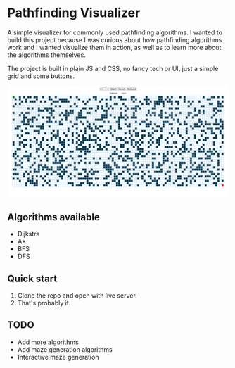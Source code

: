 # Pathfinding Visualizer

A simple visualizer for commonly used pathfinding algorithms. I wanted to build this project because I was curious about how pathfinding algorithms work and I wanted visualize them in action, as well as to learn more about the algorithms themselves.

The project is built in plain JS and CSS, no fancy tech or UI, just a simple grid and some buttons.

![Screenshot](./image.png)

## Algorithms available

- Dijkstra
- A\*
- BFS
- DFS

## Quick start

1. Clone the repo and open with live server.
2. That's probably it.

## TODO

- Add more algorithms
- Add maze generation algorithms
- Interactive maze generation
